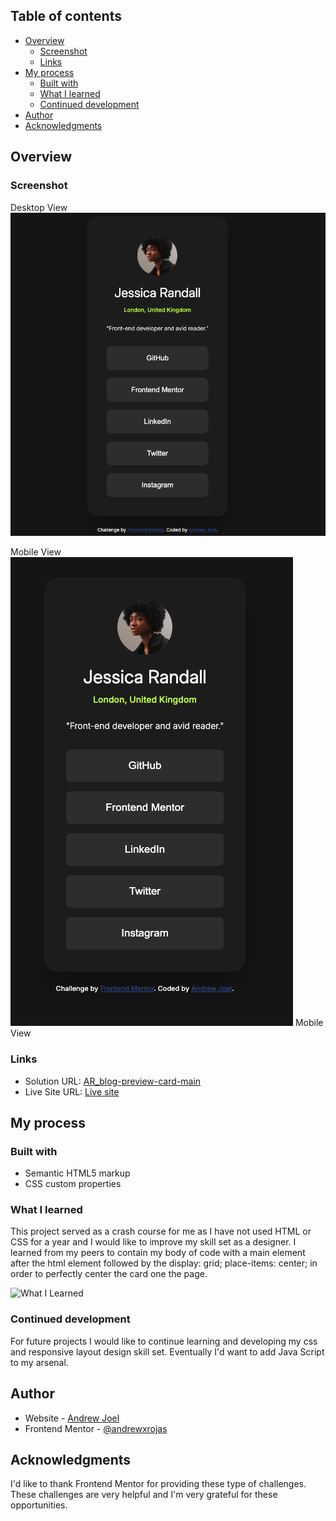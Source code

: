## Table of contents

- [Overview](#overview)
  - [Screenshot](#screenshot)
  - [Links](#links)
- [My process](#my-process)
  - [Built with](#built-with)
  - [What I learned](#what-i-learned)
  - [Continued development](#continued-development)
- [Author](#author)
- [Acknowledgments](#acknowledgments)


## Overview

### Screenshot

Desktop View ![Desktop View](./assets/images/DesktopView.png)

Mobile View ![Mobile View](./assets/images/MobileView.png) Mobile View


### Links

- Solution URL: [AR_blog-preview-card-main](https://github.com/andrewxrojas/AR_blog-preview-card-main)
- Live Site URL: [Live site](https://andrewxrojas.github.io/AR_blog-preview-card-main/)

## My process

### Built with

- Semantic HTML5 markup
- CSS custom properties

### What I learned

This project served as a crash course for me as I have not used HTML or CSS for a year and I would like to improve my skill set as a designer. I learned from my peers to contain my body of code with a main element after the html element followed by the display: grid; place-items: center; in order to perfectly center the card one the page.

![What I Learned](./assets/images/WhatILearned.png)

### Continued development

For future projects I would like to continue learning and developing my css and responsive layout design skill set. Eventually I'd want to add Java Script to my arsenal.

## Author

- Website - [Andrew Joel](https://www.andrewxrojas.com)
- Frontend Mentor - [@andrewxrojas](https://www.frontendmentor.io/profile/andrewxrojas)

## Acknowledgments

I'd like to thank Frontend Mentor for providing these type of challenges. These challenges are very helpful and I'm very grateful for these opportunities. 